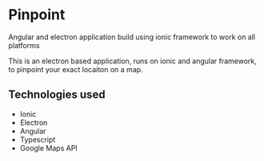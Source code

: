 # Pinpoint
Angular and electron application build using ionic framework to work on all platforms

This is an electron based application, runs on ionic and angular framework, to pinpoint your exact locaiton on a map.

## Technologies used

- Ionic
- Electron
- Angular
- Typescript
- Google Maps API
